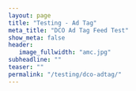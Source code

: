 ```yaml
---
layout: page
title: "Testing - Ad Tag"
meta_title: "DCO Ad Tag Feed Test"
show_meta: false
header:
   image_fullwidth: "amc.jpg"
subheadline: ""
teaser: ""
permalink: "/testing/dco-adtag/"
---
```

